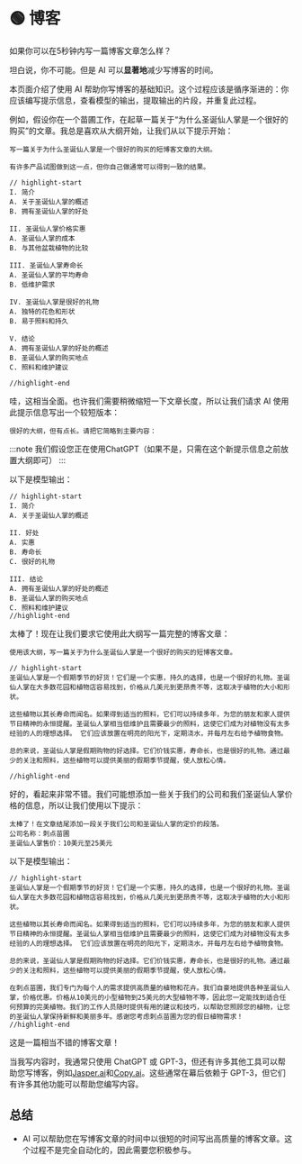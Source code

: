 # 🟢 博客

如果你可以在5秒钟内写一篇博客文章怎么样？

坦白说，你不可能。但是 AI 可以**显著地**减少写博客的时间。

本页面介绍了使用 AI 帮助你写博客的基础知识。这个过程应该是循序渐进的：你应该编写提示信息，查看模型的输出，提取输出的片段，并重复此过程。

例如，假设你在一个苗圃工作，在起草一篇关于“为什么圣诞仙人掌是一个很好的购买”的文章。我总是喜欢从大纲开始，让我们从以下提示开始：

```text
写一篇关于为什么圣诞仙人掌是一个很好的购买的短博客文章的大纲。

有许多产品试图做到这一点，但你自己做通常可以得到一致的结果。

// highlight-start
I. 简介
A. 关于圣诞仙人掌的概述
B. 拥有圣诞仙人掌的好处

II. 圣诞仙人掌价格实惠
A. 圣诞仙人掌的成本
B. 与其他盆栽植物的比较

III. 圣诞仙人掌寿命长
A. 圣诞仙人掌的平均寿命
B. 低维护需求

IV. 圣诞仙人掌是很好的礼物
A. 独特的花色和形状
B. 易于照料和持久

V. 结论
A. 拥有圣诞仙人掌的好处的概述
B. 圣诞仙人掌的购买地点
C. 照料和维护建议

//highlight-end
```

哇，这相当全面。也许我们需要稍微缩短一下文章长度，所以让我们请求 AI 使用此提示信息写出一个较短版本：

```text
很好的大纲，但有点长。请把它简略到主要内容：
```

:::note
我们假设您正在使用ChatGPT（如果不是，只需在这个新提示信息之前放置大纲即可）
:::

以下是模型输出：

```text
// highlight-start
I. 简介 
A. 关于圣诞仙人掌的概述 

II. 好处 
A. 实惠 
B. 寿命长 
C. 很好的礼物 

III. 结论 
A. 拥有圣诞仙人掌的好处的概述 
B. 圣诞仙人掌的购买地点 
C. 照料和维护建议
//highlight-end
```

太棒了！现在让我们要求它使用此大纲写一篇完整的博客文章：

```text
使用该大纲，写一篇关于为什么圣诞仙人掌是一个很好的购买的短博客文章。

// highlight-start
圣诞仙人掌是一个假期季节的好货！它们是一个实惠，持久的选择，也是一个很好的礼物。圣诞仙人掌在大多数花园和植物店容易找到，价格从几美元到更昂贵不等，这取决于植物的大小和形状。

这些植物以其长寿命而闻名。如果得到适当的照料，它们可以持续多年，为您的朋友和家人提供节日精神的永恒提醒。圣诞仙人掌相当低维护且需要最少的照料，这使它们成为对植物没有太多经验的人的理想选择。 它们应该放置在明亮的阳光下，定期浇水，并每月左右给予植物食物。

总的来说，圣诞仙人掌是假期购物的好选择。它们价钱实惠，寿命长，也是很好的礼物。通过最少的关注和照料，这些植物可以提供美丽的假期季节提醒，使人放松心情。

//highlight-end
```

好的，看起来非常不错。我们可能想添加一些关于我们的公司和我们圣诞仙人掌价格的信息，所以让我们使用以下提示：

```text
太棒了！在文章结尾添加一段关于我们公司和圣诞仙人掌的定价的段落。
公司名称：刺点苗圃
圣诞仙人掌售价：10美元至25美元
```

以下是模型输出：

```text
// highlight-start
圣诞仙人掌是一个假期季节的好货！它们是一个实惠，持久的选择，也是一个很好的礼物。圣诞仙人掌在大多数花园和植物店容易找到，价格从几美元到更昂贵不等，这取决于植物的大小和形状。

这些植物以其长寿命而闻名。如果得到适当的照料，它们可以持续多年，为您的朋友和家人提供节日精神的永恒提醒。圣诞仙人掌相当低维护且需要最少的照料，这使它们成为对植物没有太多经验的人的理想选择。 它们应该放置在明亮的阳光下，定期浇水，并每月左右给予植物食物。

总的来说，圣诞仙人掌是假期购物的好选择。它们价钱实惠，寿命长，也是很好的礼物。通过最少的关注和照料，这些植物可以提供美丽的假期季节提醒，使人放松心情。

在刺点苗圃，我们专门为每个人的需求提供高质量的植物和花卉。我们自豪地提供各种圣诞仙人掌，价格优惠。价格从10美元的小型植物到25美元的大型植物不等，因此您一定能找到适合任何预算的完美植物。我们的工作人员随时提供有用的建议和技巧，以帮助您照顾您的植物，让您的圣诞仙人掌保持新鲜和美丽多年。感谢您考虑刺点苗圃为您的假日植物需求！
//highlight-end
```

这是一篇相当不错的博客文章！

当我写内容时，我通常只使用 ChatGPT 或 GPT-3，但还有许多其他工具可以帮助您写博客，例如[Jasper.ai](https://www.jasper.ai/)和[Copy.ai](https://www.copy.ai/)。这些通常在幕后依赖于 GPT-3，但它们有许多其他功能可以帮助您编写内容。

## 总结

- AI 可以帮助您在写博客文章的时间中以很短的时间写出高质量的博客文章。这个过程不是完全自动化的，因此需要您积极参与。